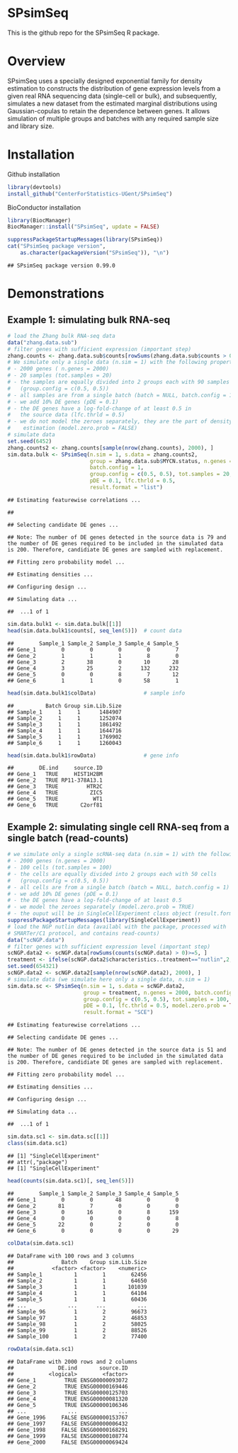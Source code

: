SPsimSeq
================

This is the github repo for the SPsimSeq R package.

Overview
========

SPsimSeq uses a specially designed exponential family for density estimation to constructs the distribution of gene expression levels from a given real RNA sequencing data (single-cell or bulk), and subsequently, simulates a new dataset from the estimated marginal distributions using Gaussian-copulas to retain the dependence between genes. It allows simulation of multiple groups and batches with any required sample size and library size.

Installation
============

Github installation

``` r
library(devtools)
install_github("CenterForStatistics-UGent/SPsimSeq")
```

BioConductor installation

``` r
library(BiocManager)
BiocManager::install("SPsimSeq", update = FALSE)
```

``` r
suppressPackageStartupMessages(library(SPsimSeq))
cat("SPsimSeq package version", 
    as.character(packageVersion("SPsimSeq")), "\n")
```

    ## SPsimSeq package version 0.99.0

Demonstrations
==============

Example 1: simulating bulk RNA-seq
----------------------------------

``` r
# load the Zhang bulk RNA-seq data
data("zhang.data.sub") 
# filter genes with sufficient expression (important step) 
zhang.counts <- zhang.data.sub$counts[rowSums(zhang.data.sub$counts > 0)>=5, ]  
# We simulate only a single data (n.sim = 1) with the following property
# - 2000 genes ( n.genes = 2000) 
# - 20 samples (tot.samples = 20) 
# - the samples are equally divided into 2 groups each with 90 samples 
#   (group.config = c(0.5, 0.5))
# - all samples are from a single batch (batch = NULL, batch.config = 1)
# - we add 10% DE genes (pDE = 0.1) 
# - the DE genes have a log-fold-change of at least 0.5 in 
#   the source data (lfc.thrld = 0.5)
# - we do not model the zeroes separately, they are the part of density 
#    estimation (model.zero.prob = FALSE)
# simulate data
set.seed(6452)
zhang.counts2 <- zhang.counts[sample(nrow(zhang.counts), 2000), ]
sim.data.bulk <- SPsimSeq(n.sim = 1, s.data = zhang.counts2,
                          group = zhang.data.sub$MYCN.status, n.genes = 2000, 
                          batch.config = 1,
                          group.config = c(0.5, 0.5), tot.samples = 20, 
                          pDE = 0.1, lfc.thrld = 0.5, 
                          result.format = "list")
```

    ## Estimating featurewise correlations ...

    ## 

    ## Selecting candidate DE genes ...

    ## Note: The number of DE genes detected in the source data is 79 and the number of DE genes required to be included in the simulated data is 200. Therefore, candidiate DE genes are sampled with replacement.

    ## Fitting zero probability model ...

    ## Estimating densities ...

    ## Configuring design ...

    ## Simulating data ...

    ##  ...1 of 1

``` r
sim.data.bulk1 <- sim.data.bulk[[1]]                              
head(sim.data.bulk1$counts[, seq_len(5)])  # count data
```

    ##        Sample_1 Sample_2 Sample_3 Sample_4 Sample_5
    ## Gene_1        0        0        0        0        7
    ## Gene_2        1        1        1        8        0
    ## Gene_3        2       38        0       10       28
    ## Gene_4        3       25        2      132      232
    ## Gene_5        0        0        8        7       12
    ## Gene_6        1        1        0       58        1

``` r
head(sim.data.bulk1$colData)               # sample info
```

    ##          Batch Group sim.Lib.Size
    ## Sample_1     1     1      1484907
    ## Sample_2     1     1      1252074
    ## Sample_3     1     1      1861492
    ## Sample_4     1     1      1644716
    ## Sample_5     1     1      1769902
    ## Sample_6     1     1      1260043

``` r
head(sim.data.bulk1$rowData)               # gene info
```

    ##        DE.ind     source.ID
    ## Gene_1   TRUE     HIST1H2BM
    ## Gene_2   TRUE RP11-378A13.1
    ## Gene_3   TRUE         HTR2C
    ## Gene_4   TRUE          ZIC5
    ## Gene_5   TRUE           WT1
    ## Gene_6   TRUE       C2orf81

Example 2: simulating single cell RNA-seq from a single batch (read-counts)
---------------------------------------------------------------------------

``` r
# we simulate only a single scRNA-seq data (n.sim = 1) with the following property
# - 2000 genes (n.genes = 2000) 
# - 100 cells (tot.samples = 100) 
# - the cells are equally divided into 2 groups each with 50 cells 
#   (group.config = c(0.5, 0.5))
# - all cells are from a single batch (batch = NULL, batch.config = 1)
# - we add 10% DE genes (pDE = 0.1) 
# - the DE genes have a log-fold-change of at least 0.5
# - we model the zeroes separately (model.zero.prob = TRUE)
# - the ouput will be in SingleCellExperiment class object (result.format = "SCE")
suppressPackageStartupMessages(library(SingleCellExperiment))
# load the NGP nutlin data (availabl with the package, processed with 
# SMARTer/C1 protocol, and contains read-counts)
data("scNGP.data")
# filter genes with sufficient expression level (important step) 
scNGP.data2 <- scNGP.data[rowSums(counts(scNGP.data) > 0)>=5, ]  
treatment <- ifelse(scNGP.data2$characteristics..treatment=="nutlin",2,1)
set.seed(654321)
scNGP.data2 <- scNGP.data2[sample(nrow(scNGP.data2), 2000), ]
# simulate data (we simulate here only a single data, n.sim = 1)
sim.data.sc <- SPsimSeq(n.sim = 1, s.data = scNGP.data2,
                        group = treatment, n.genes = 2000, batch.config = 1,
                        group.config = c(0.5, 0.5), tot.samples = 100, 
                        pDE = 0.1, lfc.thrld = 0.5, model.zero.prob = TRUE,
                        result.format = "SCE")
```

    ## Estimating featurewise correlations ...

    ## Selecting candidate DE genes ...

    ## Note: The number of DE genes detected in the source data is 51 and the number of DE genes required to be included in the simulated data is 200. Therefore, candidiate DE genes are sampled with replacement.

    ## Fitting zero probability model ...

    ## Estimating densities ...

    ## Configuring design ...

    ## Simulating data ...

    ##  ...1 of 1

``` r
sim.data.sc1 <- sim.data.sc[[1]]
class(sim.data.sc1)
```

    ## [1] "SingleCellExperiment"
    ## attr(,"package")
    ## [1] "SingleCellExperiment"

``` r
head(counts(sim.data.sc1)[, seq_len(5)])
```

    ##        Sample_1 Sample_2 Sample_3 Sample_4 Sample_5
    ## Gene_1        0        0       48        0        0
    ## Gene_2       81        7        0        0        0
    ## Gene_3        0       16        0        8      159
    ## Gene_4        0        0        0        0        8
    ## Gene_5       22        0        2        0        0
    ## Gene_6        0        0        0        0       29

``` r
colData(sim.data.sc1)
```

    ## DataFrame with 100 rows and 3 columns
    ##               Batch    Group sim.Lib.Size
    ##            <factor> <factor>    <numeric>
    ## Sample_1          1        1        62456
    ## Sample_2          1        1        64650
    ## Sample_3          1        1       101039
    ## Sample_4          1        1        64104
    ## Sample_5          1        1        60436
    ## ...             ...      ...          ...
    ## Sample_96         1        2        96673
    ## Sample_97         1        2        46853
    ## Sample_98         1        2        58025
    ## Sample_99         1        2        88526
    ## Sample_100        1        2        77400

``` r
rowData(sim.data.sc1)
```

    ## DataFrame with 2000 rows and 2 columns
    ##              DE.ind       source.ID
    ##           <logical>        <factor>
    ## Gene_1         TRUE ENSG00000093072
    ## Gene_2         TRUE ENSG00000169446
    ## Gene_3         TRUE ENSG00000125703
    ## Gene_4         TRUE ENSG00000081320
    ## Gene_5         TRUE ENSG00000106346
    ## ...             ...             ...
    ## Gene_1996     FALSE ENSG00000153767
    ## Gene_1997     FALSE ENSG00000006432
    ## Gene_1998     FALSE ENSG00000168291
    ## Gene_1999     FALSE ENSG00000108774
    ## Gene_2000     FALSE ENSG00000069424
